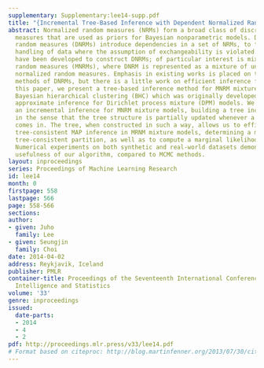 ```yaml
---
supplementary: Supplementary:lee14-supp.pdf
title: "{Incremental Tree-Based Inference with Dependent Normalized Random Measures}"
abstract: Normalized random measures (NRMs) form a broad class of discrete random
  measures that are used as priors for Bayesian nonparametric models. Dependent normalized
  random measures (DNRMs) introduce dependencies in a set of NRMs, to facilitate the
  handling of data where the assumption of exchangeability is violated. Various methods
  have been developed to construct DNRMs; of particular interest is mixed normalized
  random measures (MNRMs), where DNRM is represented as a mixture of underlying shared
  normalized random measures. Emphasis in existing works is placed on the construction
  methods of DNRMs, but there is a little work on efficient inference for DNRMs. In
  this paper, we present a tree-based inference method for MNRM mixture models, extending
  Bayesian hierarchical clustering (BHC) which was originally developed as a deterministic
  approximate inference for Dirichlet process mixture (DPM) models. We also present
  an incremental inference for MNRM mixture models, building a tree incrementally
  in the sense that the tree structure is partially updated whenever a new data point
  comes in. The tree, when constructed in such a way, allows us to efficiently perform
  tree-consistent MAP inference in MRNM mixture models, determining a most probable
  tree-consistent partition, as well as to compute a marginal likelihood approximately.
  Numerical experiments on both synthetic and real-world datasets demonstrate the
  usefulness of our algorithm, compared to MCMC methods.
layout: inproceedings
series: Proceedings of Machine Learning Research
id: lee14
month: 0
firstpage: 558
lastpage: 566
page: 558-566
sections: 
author:
- given: Juho
  family: Lee
- given: Seungjin
  family: Choi
date: 2014-04-02
address: Reykjavik, Iceland
publisher: PMLR
container-title: Proceedings of the Seventeenth International Conference on Artificial
  Intelligence and Statistics
volume: '33'
genre: inproceedings
issued:
  date-parts:
  - 2014
  - 4
  - 2
pdf: http://proceedings.mlr.press/v33/lee14.pdf
# Format based on citeproc: http://blog.martinfenner.org/2013/07/30/citeproc-yaml-for-bibliographies/
---
```

